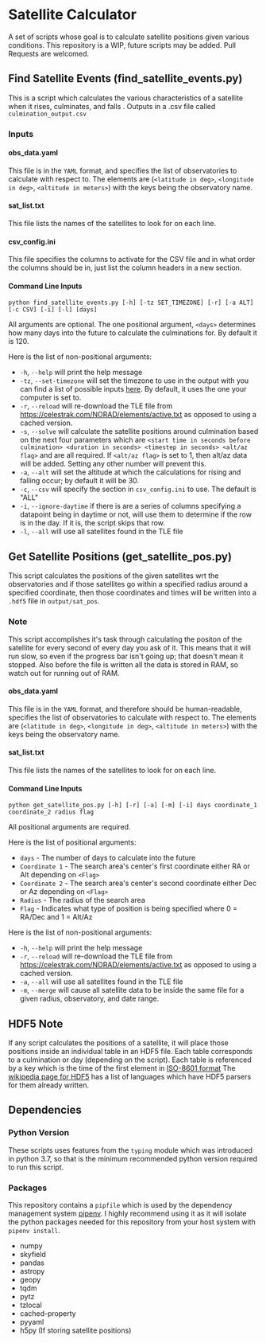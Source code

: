 # Satellite Calculator
A set of scripts whose goal is to calculate satellite positions given various conditions. This repository is a WIP, future scripts may be added. Pull Requests are welcomed.


## Find Satellite Events (find_satellite_events.py)

This is a script which calculates the various characteristics of a satellite when it rises, culminates, and falls . Outputs in a .csv file called `culmination_output.csv`

### Inputs
#### obs_data.yaml
This file is in the `YAML` format, and specifies the list of observatories to calculate with respect to. The elements are (`<latitude in deg>`, `<longitude in deg>`, `<altitude in meters>`) with the keys being the observatory name.

#### sat_list.txt
This file lists the names of the satellites to look for on each line.

#### csv_config.ini
This file specifies the columns to activate for the CSV file and in what order the columns should be in, just list the column headers in a new section.

#### Command Line Inputs
`python find_satellite_events.py [-h] [-tz SET_TIMEZONE] [-r] [-a ALT] [-c CSV] [-i] [-l] [days]`

All arguments are optional. The one positional argument, `<days>` determines how many days into the future to calculate the culminations for. By default it is 120.

Here is the list of non-positional arguments:
* `-h`, `--help` will print the help message
* `-tz`, `--set-timezone` will set the timezone to use in the output with you can find a list of possible inputs [here](https://en.wikipedia.org/wiki/List_of_tz_database_time_zones). By default, it uses the one your computer is set to.
* `-r`, `--reload` will re-download the TLE file from https://celestrak.com/NORAD/elements/active.txt as opposed to using a cached version.
* `-s`, `--solve` will calculate the satellite positions around culmination based on the next four parameters which are `<start time in seconds before culmination> <duration in seconds> <timestep in seconds> <alt/az flag>` and are all required. If `<alt/az flag>` is set to 1, then alt/az data will be added. Setting any other number will prevent this.
* `-a`, `--alt` will set the altitude at which the calculations for rising and falling occur; by default it will be 30.
* `-c`, `--csv` will specify the section in `csv_config.ini` to use. The default is "ALL"
* `-i`, `--ignore-daytime` if there is are a series of columns specifying a datapoint being in daytime or not, will use them to determine if the row is in the day. If it is, the script skips that row.
* `-l`, `--all` will use all satellites found in the TLE file

## Get Satellite Positions (get_satellite_pos.py)
This script calculates the positions of the given satellites wrt the observatories and if those satellites go within a specified radius around a specified coordinate, then those coordinates and times will be written into a `.hdf5` file in `output/sat_pos`. 

### Note
This script accomplishes it's task through calculating the positon of the satellite for every second of every day you ask of it. This means that it will run slow, so even if the progress bar isn't going up; that doesn't mean it stopped. Also before the file is written all the data is stored in RAM, so watch out for running out of RAM.

#### obs_data.yaml
This file is in the `YAML` format, and therefore should be human-readable, specifies the list of observatories to calculate with respect to. The elements are (`<latitude in deg>`, `<longitude in deg>`, `<altitude in meters>`) with the keys being the observatory name.

#### sat_list.txt
This file lists the names of the satellites to look for on each line.

#### Command Line Inputs
`python get_satellite_pos.py [-h] [-r] [-a] [-m] [-i] days coordinate_1 coordinate_2 radius flag`

All positional arguments are required.

Here is the list of positional arguments:
* `days` - The number of days to calculate into the future
* `Coordinate 1` - The search area's center's first coordinate either RA or Alt depending on `<Flag>`
* `Coordinate 2` - The search area's center's second coordinate either Dec or Az depending on `<Flag>`
* `Radius` - The radius of the search area
* `Flag` - Indicates what type of position is being specified where 0 = RA/Dec and 1 = Alt/Az

Here is the list of non-positional arguments:
* `-h`, `--help` will print the help message
* `-r`, `--reload` will re-download the TLE file from https://celestrak.com/NORAD/elements/active.txt as opposed to using a cached version.
* `-a`, `--all` will use all satellites found in the TLE file
* `-m`, `--merge` will cause all satellite data to be inside the same file for a given radius, observatory, and date range.

## HDF5 Note
If any script calculates the positions of a satellite, it will place those positions inside an individual table in an HDF5 file. Each table corresponds to a culmination or day (depending on the script). Each table is referenced by a key which is the time of the first element in [ISO-8601 format](https://en.wikipedia.org/wiki/ISO_8601) The [wikipedia page for HDF5](https://en.wikipedia.org/wiki/Hierarchical_Data_Format) has a list of languages which have HDF5 parsers for them already written.

## Dependencies
### Python Version
These scripts uses features from the `typing` module which was introduced in python 3.7, so that is the minimum recommended python version required to run this script.
### Packages
This repository contains a `pipfile` which is used by the dependency management system [pipenv](https://pipenv.pypa.io/en/latest/). I highly recommend using it as it will isolate the python packages needed for this repository from your host system with `pipenv install`.
* numpy
* skyfield
* pandas
* astropy
* geopy
* tqdm
* pytz
* tzlocal
* cached-property
* pyyaml
* h5py (If storing satellite positions)
